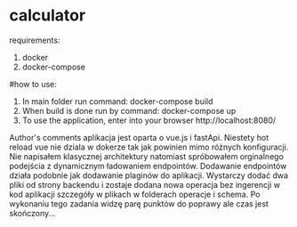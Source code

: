 # calculator
requirements:

1. docker
2. docker-compose
   
#how to use:

1. In main folder run command:
docker-compose build
2. When build is done run by command:
docker-compose up
3. To use the application, enter into your browser
http://localhost:8080/

Author's comments
aplikacja jest oparta o vue.js i fastApi. Niestety hot reload vue nie dziala w dokerze tak jak powinien mimo różnych konfiguracji. Nie napisałem klasycznej architektury natomiast spróbowałem orginalnego podejścia z dynamicznym ładowaniem endpointów. Dodawanie endpointów działa podobnie jak dodawanie plaginów do aplikacji. Wystarczy dodać dwa pliki od strony backendu i zostaje dodana nowa operacja bez ingerencji w kod aplikacji szczegóły w plikach w folderach operacje i schema. Po wykonaniu tego zadania widzę parę punktów do poprawy ale czas jest skończony...
